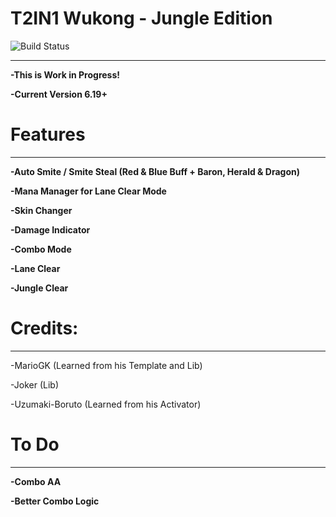 # T2IN1 Wukong - Jungle Edition

![Build Status](https://camo.githubusercontent.com/cfcaf3a99103d61f387761e5fc445d9ba0203b01/68747470733a2f2f7472617669732d63692e6f72672f6477796c2f657374612e7376673f6272616e63683d6d6173746572?branch=master)

___
**-This is Work in Progress!**

**-Current Version 6.19+**


# Features
___
**-Auto Smite / Smite Steal (Red & Blue Buff + Baron, Herald & Dragon)**

**-Mana Manager for Lane Clear Mode**

**-Skin Changer**

**-Damage Indicator**

**-Combo Mode**

**-Lane Clear**

**-Jungle Clear**


# Credits:
___

-MarioGK (Learned from his Template and Lib)

-Joker (Lib)

-Uzumaki-Boruto (Learned from his Activator)


# To Do
___

**-Combo AA**

**-Better Combo Logic**
